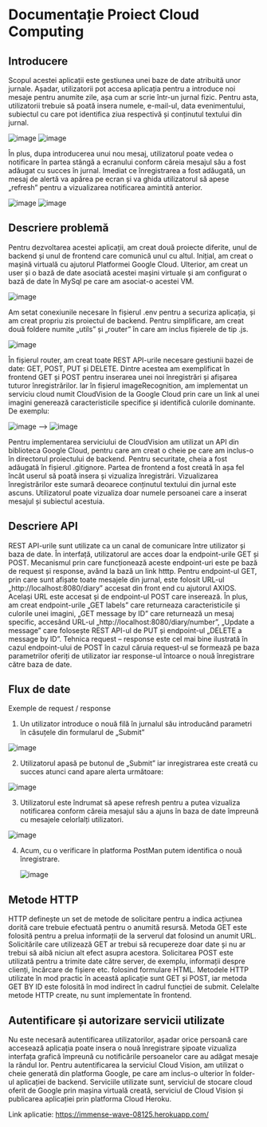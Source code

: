 # Documentație Proiect Cloud Computing

## Introducere
Scopul acestei aplicații este gestiunea unei baze de date atribuită unor jurnale. Așadar, utilizatorii pot accesa aplicația pentru a introduce noi mesaje pentru anumite zile, așa cum ar scrie într-un jurnal fizic.
Pentru asta, utilizatorii trebuie să poată insera numele, e-mail-ul, data evenimentului, subiectul cu care pot identifica ziua respectivă și conținutul textului din jurnal.

![image](https://user-images.githubusercontent.com/104913192/168423675-ebe058de-34e7-4968-b501-5a0dec85e556.png)  ![image](https://user-images.githubusercontent.com/104913192/168423677-f8c31099-2d9c-4f20-b68f-56f5483ace16.png)


În plus, dupa introducerea unui nou mesaj, utilizatorul poate vedea o notificare în partea stângă a ecranului conform căreia mesajul său a fost adăugat cu succes în jurnal.
Imediat ce înregistrarea a fost adăugată, un mesaj de alertă va apărea pe ecran și va ghida utilizatorul să apese „refresh” pentru a vizualizarea notificarea amintită anterior.


![image](https://user-images.githubusercontent.com/104913192/168423681-0033e351-0244-44d5-8a36-1f2fff2b135f.png) ![image](https://user-images.githubusercontent.com/104913192/168423684-65f2eab6-a8fb-4aa8-9b0a-26bac3d2c836.png)



## Descriere problemă
Pentru dezvoltarea acestei aplicații, am creat două proiecte diferite, unul de backend și unul de frontend care comunică unul cu altul.
Inițial, am creat o mașină virtuală cu ajutorul Platformei Google Cloud. Ulterior, am creat un user și o bază de date asociată acestei mașini virtuale și am configurat o bază de date în MySql pe care am asociat-o acestei VM.

![image](https://user-images.githubusercontent.com/104913192/168423688-028a186e-647d-43dd-8689-5fb7dfbd7e9a.png)

 
Am setat conexiunile necesare în fișierul .env pentru a securiza aplicația, și am creat propriu zis proiectul de backend.
Pentru simplificare, am creat două foldere numite „utils” și „router” în care am inclus fișierele de tip .js.

![image](https://user-images.githubusercontent.com/104913192/168423693-ff4e4b8b-7d09-463d-92a1-9c17dba0040e.png)

  
În fișierul router, am creat toate REST API-urile necesare gestiunii bazei de date: GET, POST, PUT și DELETE. Dintre acestea am exemplificat în frontend GET și POST pentru inserarea unei noi înregistrări și afișarea tuturor înregistrărilor. Iar în fișierul imageRecognition, am implementat un serviciu cloud numit CloudVision de la Google Cloud prin care un link al unei imagini generează caracteristicile specifice și identifică culorile dominante. 
De exemplu:

![image](https://user-images.githubusercontent.com/104913192/168423702-90deac65-a83f-4693-84bc-3c547d01e1d6.png)  --> ![image](https://user-images.githubusercontent.com/104913192/168423704-e9cf9b6b-7467-4d94-a66f-063a148019b8.png)

 
Pentru implementarea serviciului de CloudVision am utilizat un API din biblioteca Google Cloud, pentru care am creat o cheie pe care am inclus-o în directorul proiectului de backend. Pentru securitate, cheia a fost adăugată în fișierul .gitignore.
Partea de frontend a fost creată în așa fel încât userul să poată insera și vizualiza înregistrări. Vizualizarea înregistrărilor este sumară deoarece conținutul textului din jurnal este ascuns. Utilizatorul poate vizualiza doar numele persoanei care a inserat mesajul și subiectul acestuia.

## Descriere API
REST API-urile sunt utilizate ca un canal de comunicare între utilizator și baza de date. În interfață, utilizatorul are acces doar la endpoint-urile GET și POST. Mecanismul prin care funcționează aceste endpoint-uri este pe bază de request și response, având la bază un link htttp.
Pentru endpoint-ul GET, prin care sunt afișate toate mesajele din jurnal, este folosit URL-ul „http://localhost:8080/diary” accesat din front end cu ajutorul AXIOS. Același  URL este accesat și de endpoint-ul POST care inserează.
În plus, am creat endpoint-urile „GET labels” care returneaza caracteristicile și culorile unei imagini, „GET message by ID” care returnează un mesaj specific, accesând URL-ul „http://localhost:8080/diary/number”, „Update a message” care folosește REST API-ul de PUT și endpoint-ul „DELETE a message by ID”.
Tehnica request – response este cel mai bine ilustrată în cazul endpoint-ului de POST în cazul căruia request-ul se formează pe baza parametrilor oferiți de utilizator iar response-ul întoarce o nouă înregistrare către baza de date.

## Flux de date
Exemple de request / response
1.	Un utilizator introduce o nouă filă în jurnalul său introducând parametri în căsuțele din formularul de „Submit”
	
 ![image](https://user-images.githubusercontent.com/104913192/168423710-f8f9d0fe-4f9c-47ef-b0a7-b9be71e7290b.png)

2.	Utilizatorul apasă pe butonul de „Submit” iar inregistrarea este creată cu succes atunci cand apare alerta următoare:
	
 ![image](https://user-images.githubusercontent.com/104913192/168423713-20294947-914f-4dd4-a4a0-5f3b5cba53e3.png)

3.	Utilizatorul este îndrumat să apese refresh pentru a putea vizualiza notificarea conform căreia mesajul său a ajuns în baza de date împreună cu mesajele celorlalți utilizatori.
	
 ![image](https://user-images.githubusercontent.com/104913192/168423715-6686c78e-ea9e-4a7c-b289-2d201d6d74d9.png)

4.	Acum, cu o verificare în platforma PostMan putem identifica o nouă înregistrare.
	
	![image](https://user-images.githubusercontent.com/104913192/168423716-cf9a6d0d-eab9-4c81-ada7-fe2fae37af16.png)

 
## Metode HTTP
HTTP definește un set de metode de solicitare pentru a indica acțiunea dorită care trebuie efectuată pentru o anumită resursă. Metoda GET este folosită pentru a prelua informații de la serverul dat folosind un anumit URL. Solicitările care utilizează GET ar trebui să recupereze doar date și nu ar trebui să aibă niciun alt efect asupra acestora. Solicitarea POST este utilizată pentru a trimite date către server, de exemplu, informații despre clienți, încărcare de fișiere etc. folosind formulare HTML.
Metodele HTTP utilizate în mod practic în această aplicație sunt GET și POST, iar metoda GET BY ID este folosită în mod indirect în cadrul funcției de submit. Celelalte metode HTTP create, nu sunt implementate în frontend.

## Autentificare și autorizare servicii utilizate
Nu este necesară autentificarea utilizatorilor, așadar orice persoană care accesează aplicația poate insera o nouă înregistrare șipoate vizualiza interfața grafică împreună cu notificările persoanelor care au adăgat mesaje la rândul lor.
Pentru autentificarea la serviciul Cloud Vision, am utilizat o cheie generată din platforma Google, pe care am inclus-o ulterior în folder-ul aplicației de backend.
Serviciile utilizate sunt, serviciul de stocare cloud oferit de Google prin mașina virtuală creată, serviciul de Cloud Vision și publicarea aplicației prin platforma Cloud Heroku.


Link aplicatie: https://immense-wave-08125.herokuapp.com/
